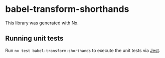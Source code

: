 # babel-transform-shorthands

This library was generated with [Nx](https://nx.dev).

## Running unit tests

Run `nx test babel-transform-shorthands` to execute the unit tests via [Jest](https://jestjs.io).
